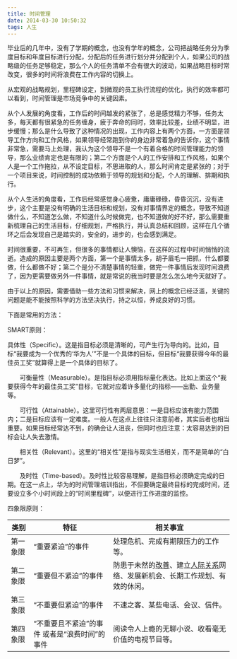 ```yaml
---
title: 时间管理
date: 2014-03-30 10:50:32
tags: 人生
---
```


毕业后的几年中，没有了学期的概念，也没有学年的概念，公司把战略任务分为季度目标和年度目标进行分配，分配后的任务进行划分并分配到个人，如果公司的战略级的任务足够稳定，那么个人的任务清单不会有很大的波动，如果战略目标时常改变，很多的时间将浪费在工作内容的切换上。



从宏观的战略规划，里程碑设定，到微观的员工执行流程的优化，执行的效率都可以看到，时间管理是市场竞争中的关键因素。



从个人发展的角度看，工作后的时间越发的紧张了，总是感觉精力不够，任务太多，每天都有很紧急的任务缠身，疲于奔命的同时，效率比较差，业绩不明显，进步缓慢；那么是什么导致了这种情况的出现，工作内容上有两个方面，一方面是领导工作方向和工作风格，如果领导经常跑到你的身边非常着急的告诉你，这个事情非常急，需要马上处理，我认为这个领导不是一个有着合格的时间管理能力的领导，那么业绩肯定也是有限的；第二个方面是个人的工作安排和工作风格，如果个人是一个工作拖拉，从不设定目标，不思进取的人，那么时间肯定是紧张的；对于一个项目来说，时间控制的成功依赖于领导的规划和分配，个人的理解、排期和执行。



从个人生活的角度看，工作后经常感觉身心疲惫，庸庸碌碌，昏昏沉沉，没有进步，这个主要是没有明确的生活目标和规划，没有对事情界定的概念，导致不知道做什么，不知道怎么做，不知道什么时候做完，也不知道做的好不好，那么需要重新梳理自己的生活目标，仔细规划，严格执行，并认真总结和回顾，这样在几个循环之后会发现自己是踏实的，安全的，进步的，也会感到满足。



时间很重要，不可再生，但很多的事情都让人懊恼，在这样的过程中时间悄悄的流逝。造成的原因主要是两个方面，第一个是事情太多，胡子眉毛一把抓，什么都要做，什么都做不好；第二个是分不清楚事情的轻重，做完一件事情后发现时间浪费了，因为更需要做另外一件事情，就是常说的我当时要是怎么怎么地今天就好了。



由于以上的原因，需要借助一些方法和习惯来解决，网上的概念已经泛滥，关键的问题是能不能按照科学的方法坚决执行，持之以恒，养成良好的习惯。



下面是常用的方法：



SMART原则：



​    具体性（Specific）。这是指目标必须是清晰的，可产生行为导向的。比如，目标“我要成为一个优秀的‘华为人’”不是一个具体的目标，但目标“我要获得今年的最佳员工奖”就算得上是一个具体的目标了。



　　可衡量性（Measurable）。是指目标必须用指标量化表达。比如上面这个“我要获得今年的最佳员工奖”目标，它就对应着许多量化的指标——出勤、业务量等。



　　可行性（Attainable）。这里可行性有两层意思：一是目标应该有能力范围内；二是目标应该有一定难度。一般人在这点上往往只注意前者，其实后者也相当重要。如果目标经常达不到，的确会让人沮丧，但同时也应注意：太容易达到的目标会让人失去激情。



　　相关性（Relevant）。这里的“相关性”是指与现实生活相关，而不是简单的“白日梦”。



　　及时性（Time-based）。及时性比较容易理解，是指目标必须确定完成的日期。在这一点上，华为的时间管理培训指出，不但要确定最终目标的完成时间，还要设立多个小时间段上的“时间里程碑”，以便进行工作进度的监控。



四象限原则：



| 类别     | 特征                                          | 相关事宜                                                     |
| -------- | --------------------------------------------- | ------------------------------------------------------------ |
| 第一象限 | “重要紧迫”的事件                              | 处理危机、完成有期限压力的工作等。                           |
| 第二象限 | “重要但不紧迫”的事件                          | 防患于未然的[改善](http://wiki.mbalib.com/wiki/%E6%94%B9%E5%96%84)、建立[人际关系](http://wiki.mbalib.com/wiki/%E4%BA%BA%E9%99%85%E5%85%B3%E7%B3%BB)网络、发展新机会、长期工作规划、有效的休闲。 |
| 第三象限 | “不重要但紧迫”的事件                          | 不速之客、某些电话、会议、信件。                             |
| 第四象限 | “不重要且不紧迫”的事件 或者是“浪费时间”的事件 | 阅读令人上瘾的无聊小说、收看毫无价值的电视节目等。           |